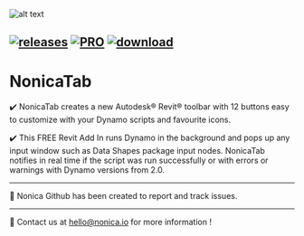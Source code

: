 
![alt text](https://nonica.io/wp-content/uploads/2021/06/panel.jpg)
## [![releases](https://img.shields.io/badge/Release-v4.4-blue)](https://github.com/NonicaTeam/NonicaTab/releases) [![PRO](https://img.shields.io/badge/PRO%20version-Deploy!-orange)](https://apps.autodesk.com/RVT/en/Detail/Index?id=9212699819557407848&appLang=en&os=Win64) [![download](https://img.shields.io/badge/Download-750-blue)](https://apps.autodesk.com/RVT/en/Detail/Index?id=2476142006549788030&appLang=en&os=Win64)
# NonicaTab
✔️ NonicaTab creates a new Autodesk® Revit® toolbar with 12 buttons easy to customize with your Dynamo scripts and favourite icons.

✔️ This FREE Revit Add In runs Dynamo in the background and pops up any input window such as Data Shapes package input nodes. NonicaTab notifies in real time if the script was run successfully or with errors or warnings with Dynamo versions from 2.0.

<hr></hr>

📌 Nonica Github has been created to report and track issues.

<hr></hr>

📨 Contact us at hello@nonica.io for more information !
